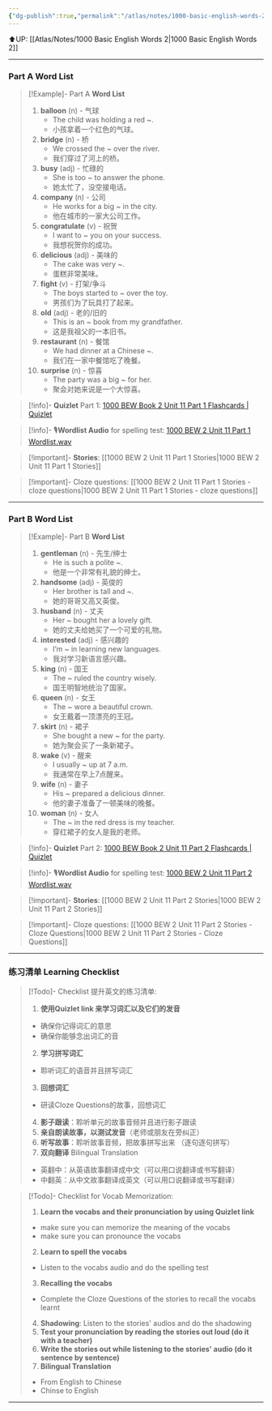 ```yaml
---
{"dg-publish":true,"permalink":"/atlas/notes/1000-basic-english-words-2-unit-11/","noteIcon":""}
---
```


⬆️UP: [[Atlas/Notes/1000 Basic English Words 2\|1000 Basic English Words 2]]

---
### Part A Word List

> [!Example]- Part A **Word List**
> 1. **balloon** (n) - 气球
>     - The child was holding a red ~.
>     - 小孩拿着一个红色的气球。
> 2. **bridge** (n) - 桥
>     - We crossed the ~ over the river.
>     - 我们穿过了河上的桥。
> 3. **busy** (adj) - 忙碌的
>     - She is too ~ to answer the phone.
>     - 她太忙了，没空接电话。
> 4. **company** (n) - 公司
>     - He works for a big ~ in the city.
>     - 他在城市的一家大公司工作。
> 5. **congratulate** (v) - 祝贺
>     - I want to ~ you on your success.
>     - 我想祝贺你的成功。
> 6. **delicious** (adj) - 美味的
>     - The cake was very ~.
>     - 蛋糕非常美味。
> 7. **fight** (v) - 打架/争斗
>     - The boys started to ~ over the toy.
>     - 男孩们为了玩具打了起来。
> 8. **old** (adj) - 老的/旧的
>     - This is an ~ book from my grandfather.
>     - 这是我祖父的一本旧书。
> 9. **restaurant** (n) - 餐馆
>     - We had dinner at a Chinese ~.
>     - 我们在一家中餐馆吃了晚餐。
> 10. **surprise** (n) - 惊喜
>     - The party was a big ~ for her.
>     - 聚会对她来说是一个大惊喜。

> [!info]- **Quizlet** Part 1: [1000 BEW Book 2 Unit 11 Part 1 Flashcards | Quizlet]()

> [!info]- 🎙️**Wordlist Audio** for spelling test: [1000 BEW 2 Unit 11 Part 1 Wordlist.wav]()

> [!important]- **Stories**: [[1000 BEW 2 Unit 11 Part 1 Stories\|1000 BEW 2 Unit 11 Part 1 Stories]]

> [!important]- Cloze questions: [[1000 BEW 2 Unit 11 Part 1 Stories - cloze questions\|1000 BEW 2 Unit 11 Part 1 Stories - cloze questions]]

---
### Part B Word List

> [!Example]- Part B **Word List**
> 1. **gentleman** (n) - 先生/绅士
>     - He is such a polite ~.
>     - 他是一个非常有礼貌的绅士。
> 2. **handsome** (adj) - 英俊的
>     - Her brother is tall and ~.
>     - 她的哥哥又高又英俊。
> 3. **husband** (n) - 丈夫
>     - Her ~ bought her a lovely gift.
>     - 她的丈夫给她买了一个可爱的礼物。
> 4. **interested** (adj) - 感兴趣的
>     - I’m ~ in learning new languages.
>     - 我对学习新语言感兴趣。
> 5. **king** (n) - 国王
>     - The ~ ruled the country wisely.
>     - 国王明智地统治了国家。
> 6. **queen** (n) - 女王
>     - The ~ wore a beautiful crown.
>     - 女王戴着一顶漂亮的王冠。
> 7. **skirt** (n) - 裙子
>     - She bought a new ~ for the party.
>     - 她为聚会买了一条新裙子。
> 8. **wake** (v) - 醒来
>     - I usually ~ up at 7 a.m.
>     - 我通常在早上7点醒来。
> 9. **wife** (n) - 妻子
>     - His ~ prepared a delicious dinner.
>     - 他的妻子准备了一顿美味的晚餐。
> 10. **woman** (n) - 女人
>     - The ~ in the red dress is my teacher.
>     - 穿红裙子的女人是我的老师。

> [!info]- **Quizlet** Part 2: [1000 BEW Book 2 Unit 11 Part 2 Flashcards | Quizlet]()

> [!info]- 🎙️**Wordlist Audio** for spelling test: [1000 BEW 2 Unit 11 Part 2 Wordlist.wav]()

> [!important]- **Stories**: [[1000 BEW 2 Unit 11 Part 2 Stories\|1000 BEW 2 Unit 11 Part 2 Stories]]

> [!important]- Cloze questions: [[1000 BEW 2 Unit 11 Part 2 Stories - Cloze Questions\|1000 BEW 2 Unit 11 Part 2 Stories - Cloze Questions]]


---- 
### 练习清单 Learning Checklist

> [!Todo]- Checklist 提升英文的练习清单:
> 1. **使用Quizlet link 来学习词汇以及它们的发音** 
>	- 确保你记得词汇的意思 
>	- 确保你能够念出词汇的音 
> 2. **学习拼写词汇** 
>	- 聆听词汇的语音并且拼写词汇 
> 3. **回想词汇**
>	- 研读Cloze Questions的故事，回想词汇 
> 4. **影子跟读**：聆听单元的故事音频并且进行影子跟读 
> 5. **亲自朗读故事，以测试发音**（老师或朋友在旁纠正）
> 6. **听写故事**：聆听故事音频，把故事拼写出来 （逐句逐句拼写）
> 7. **双向翻译** Bilingual Translation 
>	- 英翻中：从英语故事翻译成中文（可以用口说翻译或书写翻译）
>	- 中翻英：从中文故事翻译成英文（可以用口说翻译或书写翻译）

> [!Todo]- Checklist for Vocab Memorization:
> 
> 1. **Learn the vocabs and their pronunciation by using Quizlet link**
>	- make sure you can memorize the meaning of the vocabs
>	- make sure you can pronounce the vocabs
> 2. **Learn to spell the vocabs**
>	- Listen to the vocabs audio and do the spelling test
> 3. **Recalling the vocabs**
>	- Complete the Cloze Questions of the stories to recall the vocabs learnt
> 4. **Shadowing**: Listen to the stories' audios and do the shadowing
> 5. **Test your pronunciation by reading the stories out loud (do it with a teacher)**
> 6. **Write the stories out while listening to the stories' audio (do it sentence by sentence)**
> 7. **Bilingual Translation** 
> 	- From English to Chinese
> 	- Chinse to English


---
